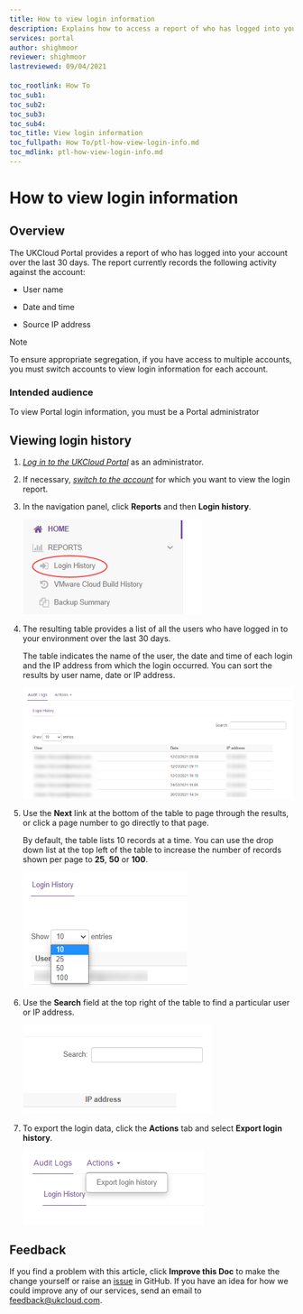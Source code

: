 ```yaml
---
title: How to view login information
description: Explains how to access a report of who has logged into your environment
services: portal
author: shighmoor
reviewer: shighmoor
lastreviewed: 09/04/2021

toc_rootlink: How To
toc_sub1:
toc_sub2:
toc_sub3:
toc_sub4:
toc_title: View login information
toc_fullpath: How To/ptl-how-view-login-info.md
toc_mdlink: ptl-how-view-login-info.md
---
```


# How to view login information

## Overview

The UKCloud Portal provides a report of who has logged into your account over the last 30 days. The report currently records the following activity against the account:

- User name

- Date and time

- Source IP address

> [!NOTE]
> To ensure appropriate segregation, if you have access to multiple accounts, you must switch accounts to view login information for each account.

### Intended audience

To view Portal login information, you must be a Portal administrator

## Viewing login history

1. [*Log in to the UKCloud Portal*](ptl-gs.md#logging-in-to-the-ukcloud-portal) as an administrator.

2. If necessary, [*switch to the account*](ptl-how-switch-account.md) for which you want to view the login report.

3. In the navigation panel, click **Reports** and then **Login history**.

   ![Login history menu option](images/ptl-mnu-login-history.png)

4. The resulting table provides a list of all the users who have logged in to your environment over the last 30 days.

   The table indicates the name of the user, the date and time of each login and the IP address from which the login occurred. You can sort the results by user name, date or IP address.

   ![Login history](images/ptl-login-history.png)

5. Use the **Next** link at the bottom of the table to page through the results, or click a page number to go directly to that page.

   By default, the table lists 10 records at a time. You can use the drop down list at the top left of the table to increase the number of records shown per page to **25**, **50** or **100**.

   ![Show entries option](images/ptl-login-history-show-entries.png)

6. Use the **Search** field at the top right of the table to find a particular user or IP address.

   ![Search field](images/ptl-login-history-search.png)

7. To export the login data, click the **Actions** tab and select **Export login history**.

   ![Export login history menu option](images/ptl-mnu-export-login-history.png)

## Feedback

If you find a problem with this article, click **Improve this Doc** to make the change yourself or raise an [issue](https://github.com/UKCloud/documentation/issues) in GitHub. If you have an idea for how we could improve any of our services, send an email to <feedback@ukcloud.com>.
